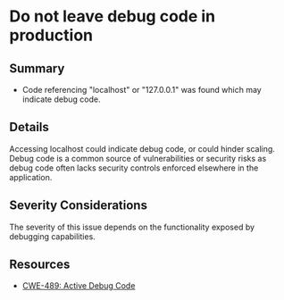 # Do not leave debug code in production

## Summary

* Code referencing "localhost" or "127.0.0.1" was found which may indicate debug code.

## Details

Accessing localhost could indicate debug code, or could hinder scaling.
Debug code is a common source of vulnerabilities or security risks as debug code
often lacks security controls enforced elsewhere in the application.

## Severity Considerations

The severity of this issue depends on the functionality exposed by debugging capabilities.

## Resources

* [CWE-489: Active Debug Code](https://cwe.mitre.org/data/definitions/489.html)